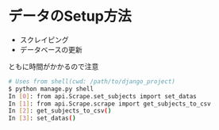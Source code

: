 # データのSetup方法

- スクレイピング
- データベースの更新

ともに時間がかかるので注意

``` sh
# Uses from shell(cwd: /path/to/django_project)
$ python manage.py shell
In [0]: from api.Scrape.set_subjects import set_datas
In [1]: from api.Scrape.scrape import get_subjects_to_csv
In [2]: get_subjects_to_csv()
In [3]: set_datas()
```

